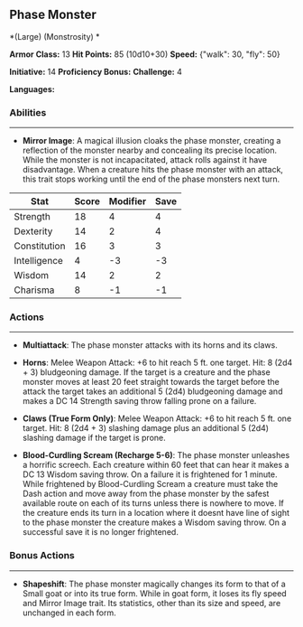 ## Phase Monster
*(Large) (Monstrosity) *

**Armor Class:** 13
**Hit Points:** 85 (10d10+30)
**Speed:** {"walk": 30, "fly": 50}

**Initiative:** 14
**Proficiency Bonus:**
**Challenge:** 4

**Languages:** 

### Abilities
 --- 
- **Mirror Image**: A magical illusion cloaks the phase monster, creating a reflection of the monster nearby and concealing its precise location. While the monster is not incapacitated, attack rolls against it have disadvantage. When a creature hits the phase monster with an attack, this trait stops working until the end of the phase monsters next turn.



| Stat | Score | Modifier | Save |
| ---- | ---- | ---- | ---- |
| Strength | 18 | 4 | 4 |
| Dexterity | 14 | 2 | 4 |
| Constitution | 16 | 3 | 3 |
| Intelligence | 4 | -3 | -3 |
| Wisdom | 14 | 2 | 2 |
| Charisma | 8 | -1 | -1 |

### Actions
 --- 
- **Multiattack**: The phase monster attacks with its horns and its claws.

- **Horns**: Melee Weapon Attack: +6 to hit  reach 5 ft.  one target. Hit: 8 (2d4 + 3) bludgeoning damage. If the target is a creature and the phase monster moves at least 20 feet straight towards the target before the attack  the target takes an additional 5 (2d4) bludgeoning damage and makes a DC 14 Strength saving throw  falling prone on a failure.

- **Claws (True Form Only)**: Melee Weapon Attack: +6 to hit  reach 5 ft.  one target. Hit: 8 (2d4 + 3) slashing damage  plus an additional 5 (2d4) slashing damage if the target is prone.

- **Blood-Curdling Scream (Recharge 5-6)**: The phase monster unleashes a horrific screech. Each creature within 60 feet that can hear it makes a DC 13 Wisdom saving throw. On a failure  it is frightened for 1 minute. While frightened by Blood-Curdling Scream  a creature must take the Dash action and move away from the phase monster by the safest available route on each of its turns  unless there is nowhere to move. If the creature ends its turn in a location where it doesnt have line of sight to the phase monster  the creature makes a Wisdom saving throw. On a successful save  it is no longer frightened.

### Bonus Actions
 --- 
- **Shapeshift**: The phase monster magically changes its form to that of a Small goat or into its true form. While in goat form, it loses its fly speed and Mirror Image trait. Its statistics, other than its size and speed, are unchanged in each form.

